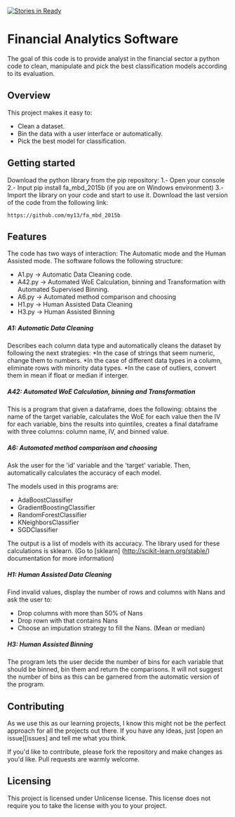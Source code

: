 [![Stories in Ready](https://badge.waffle.io/my13/fa_mbd_2015b.png?label=ready&title=Ready)](https://waffle.io/my13/fa_mbd_2015b)
# Financial Analytics Software

The goal of this code is to provide analyst in the financial sector a python code to clean, manipulate and 
pick the best classification models according to its evaluation. 

## Overview

This project makes it easy to:
* Clean a dataset.
* Bin the data with a user interface or automatically. 
* Pick the best model for classification.

## Getting started

Download the python library from the pip repository:
  1.- Open your console
  2.- Input pip install fa_mbd_2015b (if you are on Windows environment)
  3.- Import the library on your code and start to use it. 
Download the last version of the code from the following link:
```shell
https://github.com/my13/fa_mbd_2015b
```
## Features

The code has two ways of interaction: The Automatic mode and the Human Assisted mode. The software follows the following structure:
* A1.py -> Automatic Data Cleaning code.
* A42.py -> Automated WoE Calculation, binning and Transformation with Automated Supervised Binning.
* A6.py -> Automated method comparison and choosing 
* H1.py -> Human Assisted Data Cleaning
* H3.py -> Human Assisted Binning

##### A1: Automatic Data Cleaning
Describes each column data type and automatically cleans the dataset by following the next strategies:
*In the case of strings that seem numeric, change them to numbers.
*In the case of different data types in a column, eliminate rows with minority data types.
*In the case of outliers, convert them in mean if float or median if interger.

##### A42: Automated WoE Calculation, binning and Transformation
This is a program that given a dataframe, does the following: obtains the name of the target variable, calculates the WoE for each value then the IV for each variable, bins the results into quintiles, creates a final dataframe with three columns: column name, IV, and binned value.

##### A6: Automated method comparison and choosing
Ask the user for the 'id' variable and the 'target' variable. Then, automatically calculates the accuracy of each model.

The models used in this programs are:
* AdaBoostClassifier 
* GradientBoostingClassifier 
* RandomForestClassifier 
* KNeighborsClassifier 
* SGDClassifier 

The output is a list of models with its accuracy.
The library used for these calculations is sklearn. (Go to [sklearn] (http://scikit-learn.org/stable/) documentation for more information)

##### H1: Human Assisted Data Cleaning
Find invalid values, display the number of rows and columns with Nans and ask the user to:
- Drop columns with more than 50% of Nans
- Drop rown with that contains Nans
- Choose an imputation strategy to fill the Nans. (Mean or median)

##### H3: Human Assisted Binning
The program lets the user decide the number of bins for each variable that should be binned, bin them and return the comparisons. It will not suggest the number of bins as this can be garnered from the automatic version of the program.

## Contributing

As we use this as our learning projects, I know this might not be the perfect approach
for all the projects out there. If you have any ideas, just
[open an issue][issues] and tell me what you think.

If you'd like to contribute, please fork the repository and make changes as
you'd like. Pull requests are warmly welcome.

## Licensing

This project is licensed under Unlicense license. This license does not require
you to take the license with you to your project.
